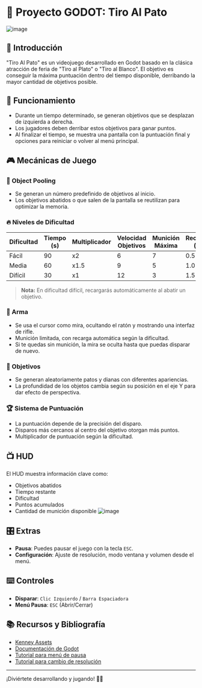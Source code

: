 # 🎯 Proyecto GODOT: Tiro Al Pato

![image](https://github.com/user-attachments/assets/0b5f1758-4939-49b6-956f-c428fd5cf498)

## 📌 Introducción
"Tiro Al Pato" es un videojuego desarrollado en Godot basado en la clásica atracción de feria de "Tiro al Plato" o "Tiro al Blanco". El objetivo es conseguir la máxima puntuación dentro del tiempo disponible, derribando la mayor cantidad de objetivos posible.

## 🚀 Funcionamiento
- Durante un tiempo determinado, se generan objetivos que se desplazan de izquierda a derecha.
- Los jugadores deben derribar estos objetivos para ganar puntos.
- Al finalizar el tiempo, se muestra una pantalla con la puntuación final y opciones para reiniciar o volver al menú principal.

## 🎮 Mecánicas de Juego
### 🎯 Object Pooling
- Se generan un número predefinido de objetivos al inicio.
- Los objetivos abatidos o que salen de la pantalla se reutilizan para optimizar la memoria.

### 🔥 Niveles de Dificultad
| Dificultad | Tiempo (s) | Multiplicador | Velocidad Objetivos | Munición Máxima | Recarga (s) |
|------------|------------|---------------|---------------------|-----------------|-------------|
| Fácil      | 90         | x2            | 6                   | 7               | 0.5         |
| Media     | 60         | x1.5          | 9                   | 5               | 1.0         |
| Difícil    | 30         | x1            | 12                  | 3               | 1.5         |

> **Nota:** En dificultad difícil, recargarás automáticamente al abatir un objetivo.

### 🔫 Arma
- Se usa el cursor como mira, ocultando el ratón y mostrando una interfaz de rifle.
- Munición limitada, con recarga automática según la dificultad.
- Si te quedas sin munición, la mira se oculta hasta que puedas disparar de nuevo.

### 🦆 Objetivos
- Se generan aleatoriamente patos y dianas con diferentes apariencias.
- La profundidad de los objetos cambia según su posición en el eje Y para dar efecto de perspectiva.

### 🏆 Sistema de Puntuación
- La puntuación depende de la precisión del disparo.
- Disparos más cercanos al centro del objetivo otorgan más puntos.
- Multiplicador de puntuación según la dificultad.

## 📺 HUD
El HUD muestra información clave como:
- Objetivos abatidos
- Tiempo restante
- Dificultad
- Puntos acumulados
- Cantidad de munición disponible
![image](https://github.com/user-attachments/assets/414acd62-2191-423d-a5c2-0aa4da088862)

## 🎛️ Extras
- **Pausa**: Puedes pausar el juego con la tecla `ESC`.
- **Configuración**: Ajuste de resolución, modo ventana y volumen desde el menú.

## ⌨️ Controles
- **Disparar**: `Clic Izquierdo` / `Barra Espaciadora`
- **Menú Pausa**: `ESC` (Abrir/Cerrar)

## 📚 Recursos y Bibliografía
- [Kenney Assets](https://www.kenney.nl/assets/shooting-gallery)
- [Documentación de Godot](https://docs.godotengine.org/es/4.x/index.html)
- [Tutorial para menú de pausa](https://youtu.be/e9-WQg1yMCY?si=yynqWrasR5ViyvnL)
- [Tutorial para cambio de resolución](https://youtu.be/YsdkcPV0BAo?si=8o4GrKaIt7-R98r-)

---
¡Diviértete desarrollando y jugando! 🚀🎯

